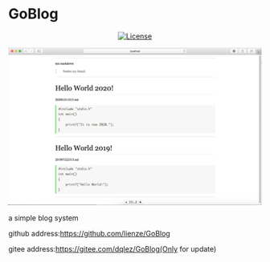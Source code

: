 # GoBlog
<div align=center>

[![License](https://img.shields.io/github/license/lienze/GoBlog.svg?style=flat)](https://github.com/lienze/GoBlog)
</div>

<div align=center>
<img src="res/show.png"/>
</div>

a simple blog system

github address:https://github.com/lienze/GoBlog

gitee  address:https://gitee.com/dqlez/GoBlog(Only for update)
